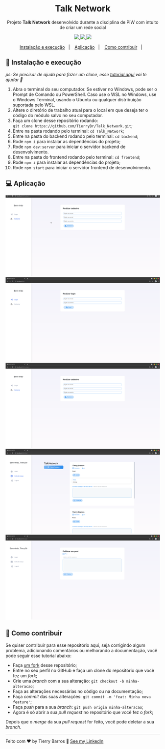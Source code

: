 <h1 align="center">Talk Network</h1>
<p align="center">Projeto <strong>Talk Network</strong> desenvolvido durante a disciplina de PIW com intuito de criar um rede social</p>
<p align="center">
  <a aria-label="Tierry" href="https://github.com/TierryBr">
    <img src="https://img.shields.io/badge/tierrybr-21.0-informational?logo=medium"></img>
  </a>
  <a aria-label="ReactJS" href="">
    <img src="https://img.shields.io/badge/reactjs-17.0.2-informational"></img>
  </a>
  <a aria-label="TypeScript" href="">
    <img src="https://img.shields.io/badge/typescript-4.3.5-informational"></img>
  </a>
</p>


<p align="center">
  <a href="#-instalação-e-execução">Instalação e execução</a>&nbsp;&nbsp;&nbsp;|&nbsp;&nbsp;&nbsp;
  <a href="#-aplicação">Aplicação</a>&nbsp;&nbsp;&nbsp;|&nbsp;&nbsp;&nbsp;
  <a href="#-como-contribuir">Como contribuir</a>&nbsp;&nbsp;&nbsp;|&nbsp;&nbsp;&nbsp;
</p>

## 🚀 Instalação e execução

_ps: Se precisar de ajuda para fazer um clone, esse [tutorial aqui](https://help.github.com/pt/github/creating-cloning-and-archiving-repositories/cloning-a-repository) vai te ajudar 💖_

1. Abra o terminal do seu computador. Se estiver no Windows, pode ser o Prompt de Comando ou PowerShell. Caso use o WSL no Windows, use o Windows Terminal, usando o Ubuntu ou qualquer distribuição suportada pelo WSL. 
2. Altere o diretório de trabalho atual para o local em que deseja ter o código do módulo salvo no seu computador.
3. Faça um clone desse repositório rodando: <br> `git clone https://github.com/TierryBr/Talk_Network.git`;
4. Entre na pasta rodando pelo terminal: `cd Talk_Network`;
5. Entre na pasta do backend rodando pelo terminal: `cd backend`;
6. Rode `npm i` para instalar as dependências do projeto;
7. Rode `npm dev:server` para iniciar o servidor backend de desenvolvimento.
8. Entre na pasta do frontend rodando pelo terminal: `cd frontend`;
9. Rode `npm i` para instalar as dependências do projeto;
7. Rode `npm start` para iniciar o servidor frontend de desenvolvimento.

## 💻 Aplicação

![Demo](https://github.com/TierryBr/Talk_Network/blob/main/frontend/public/readme/demo.gif)
![Login](https://github.com/TierryBr/Talk_Network/blob/main/frontend/public/readme/login.png)
![Cadastro](https://github.com/TierryBr/Talk_Network/blob/main/frontend/public/readme/cadastro.png)
![Posts](https://github.com/TierryBr/Talk_Network/blob/main/frontend/public/readme/posts.png)
![New_Post](https://github.com/TierryBr/Talk_Network/blob/main/frontend/public/readme/new_post.png)

## 🤔 Como contribuir

Se quiser contribuir para esse repositório aqui, seja corrigindo algum problema, adicionando comentários ou melhorando a documentação, você pode seguir esse tutorial abaixo:

- Faça [um fork](https://help.github.com/pt/github/getting-started-with-github/fork-a-repo) desse repositório;
- Entre no seu perfil no GitHub e faça um clone do repositório que você fez um *fork*;
- Crie uma *branch* com a sua alteração: `git checkout -b minha-alteracao`;
- Faça as alterações necessárias no código ou na documentação;
- Faça *commit* das suas alterações: `git commit -m 'feat: Minha nova feature'`;
- Faça *push* para a sua *branch*: `git push origin minha-alteracao`;
- Agora é só abrir a sua *pull request* no repositório que você fez o *fork*;

Depois que o *merge* da sua *pull request* for feito, você pode deletar a sua *branch*.


---
Feito com ♥ by Tierry Barros :wave: [See my LinkedIn](https://www.linkedin.com/in/tierrybrs/)

